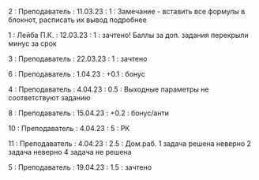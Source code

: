 2 : Преподаватель : 11.03.23 : 1 : Замечание - вставить все формулы в блокнот, расписать их вывод подробнее

1 : Лейба П.К. : 12.03.23 : 1 : зачтено! Баллы за доп. задания перекрыли минус за срок

3 : Преподаватель : 22.03.23 : 1 : зачтено

6 : Преподаватель : 1.04.23 : +0.1 : бонус

4 : Преподаватель : 4.04.23 : 0.5 : Выходные параметры не соответствуют заданию

8 : Преподаватель : 15.04.23 : +0.2 : бонус/анти

10 : Преподаватель : 4.04.23 : 5 : РК

11 : Преподаватель : 4.04.23 : 2.5 : Дом.раб. 1 задача решена неверно 2 задача неверно 4 задача не решена

5 : Преподаватель : 19.04.23 : 1.5 : зачтено

